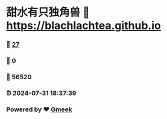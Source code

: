 # 甜水有只独角兽 :link: https://blachlachtea.github.io 
### :page_facing_up: [27](https://blachlachtea.github.io/tag.html) 
### :speech_balloon: 0 
### :hibiscus: 56520 
### :alarm_clock: 2024-07-31 18:37:39 
### Powered by :heart: [Gmeek](https://github.com/Meekdai/Gmeek)
